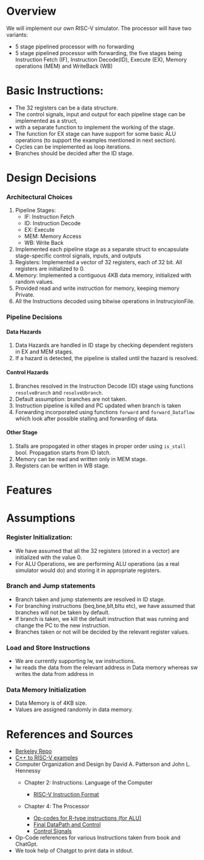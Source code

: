 # Overview
We will implement our own RISC-V simulator. The processor will have two variants:
- 5 stage pipelined processor with no forwarding
- 5 stage pipelined processor with forwarding, 
the five stages being Instruction Fetch (IF), Instruction Decode(ID), Execute (EX), Memory operations (MEM) and WriteBack (WB)

# Basic Instructions:
- The 32 registers can be a data structure. 
- The control signals, input and output for each pipeline stage can be implemented as a struct, 
- with a separate function to implement the working of the stage. 
- The function for EX stage can have support for some basic ALU operations (to support the examples mentioned in next section). 
- Cycles can be implemented as loop iterations. 
- Branches should be decided after the ID stage.

# Design Decisions
### Architectural Choices
1. Pipeline Stages:
    - IF: Instruction Fetch
    - ID: Instruction Decode
    - EX: Execute
    - MEM: Memory Access
    - WB: Write Back
2. Implemented each pipeline stage as a separate struct to encapsulate stage-specific control signals, inputs, and outputs
3. Registers: Implemented a vector of 32 registers, each of 32 bit. All registers are initialized to 0.
4. Memory: Implemented a contiguous 4KB data memory, initialized with random values.
5. Provided read and write instruction for memory, keeping memory Private.
6. All the Instructions decoded using bitwise operations in InstrucyionFile.
### Pipeline Decisions
#### Data Hazards
1. Data Hazards are handled in ID stage by checking dependent registers in EX and MEM stages.
2. If a hazard is detected, the pipeline is stalled until the hazard is resolved.
#### Control Hazards
1. Branches resolved in the Instruction Decode (ID) stage using functions `resolveBranch` and `resolveUbranch`.
2. Default assumption: branches are not taken.
3. Instruction pipeline is killed and PC updated when branch is taken
4. Forwarding incorporated using functions `forward` and `forward_Dataflow` which look after possible stalling and forwarding of data.
#### Other Stage
1. Stalls are propogated in other stages in proper order using `is_stall` bool. Propagation starts from ID latch.
2. Memory can be read and written only in MEM stage.
3. Registers can be written in WB stage.

# Features


# Assumptions
### Register Initialization:
- We have assumed that all the 32 registers (stored in a vector) are initialized with the value 0.
- For ALU Operations, we are performing ALU operations (as a real simulator would do) and storing it in appropriate registers.

### Branch and Jump statements
- Branch taken and jump statements are resolved in ID stage.
- For branching instructions (beq,bne,blt,bltu etc), we have assumed that branches will not be taken by default.
- If branch is taken, we kill the default instruction that was running and change the PC to the new instruction.
- Branches taken or not will be decided by the relevant register values.


### Load and Store Instructions
- We are currently supporting lw, sw instructions. 
- lw reads the data from the relevant address in Data memory whereas sw writes the data from address in 

### Data Memory Initialization
- Data Memory is of 4KB size.
- Values are assigned randomly in data memory.



# References and Sources
- [Berkeley Repo](https://github.com/ucb-bar/riscv-sodor/tree/master/src/main/scala/sodor/rv32_5stage)
- [C++ to RISC-V examples](https://marz.utk.edu/my-courses/cosc230/book/example-risc-v-assembly-programs/)
- Computer Organization and Design by David A. Patterson and John L. Hennessy
    - Chapter 2: Instructions: Language of the Computer
        - [RISC-V Instruction Format](assets/InstructionsFormat.png)

    - Chapter 4: The Processor
        - [Op-codes for R-type instructions (for ALU)](assets/operationsAndFields.png)
        - [Final DataPath and Control](assets/fina_datapath.png)
        - [Control Signals](assets/ControlSignals.png)
- Op-Code references for various Instructions taken from book and ChatGpt.
- We took help of Chatgpt to print data in stdout.